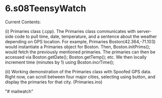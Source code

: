 # 6.s08TeensyWatch

Current Contents:

(i) Primaries class (.cpp). The Primaries class communicates with server-side code to pull time, date, temperature, and a sentence about the weather depending on GPS location. For example, Primaries Boston(42.364,-71.103) would instantiate a Primaries object for Boston. Then, Boston.initPrims(); would fetch the previously mentioned primaries. The primaries can then be accessed via Boston.getDate(); Boston.getTemp(); etc. We then locally increment time (minutes by 1) using Boston.incrTime(); 

(ii) Working demonstration of the Primaries class with Spoofed GPS data. Right now, can scroll between four major cities, selecting using button, and display the primaries for that city. (Primaries.ino)


"# mailwatch" 
